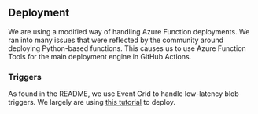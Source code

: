 ## Deployment
We are using a modified way of handling Azure Function deployments.
We ran into many issues that were reflected by the community around deploying Python-based functions.
This causes us to use Azure Function Tools for the main deployment engine in GitHub Actions.

### Triggers
As found in the README, we use Event Grid to handle low-latency blob triggers. We largely are using [this tutorial](https://learn.microsoft.com/en-us/azure/azure-functions/functions-event-grid-blob-trigger?pivots=programming-language-python) to deploy.

